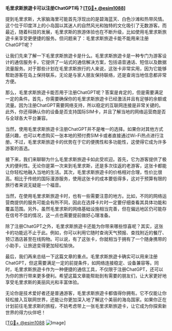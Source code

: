 **毛里求斯旅遊卡可以注册ChatGPT吗？[[TG💪+ @esim1088](https://t.me/s/esim1088)]**

提到毛里求斯，大家脑海里可能首先浮现出的是碧海蓝天、白色沙滩和热带风情。这个位于印度洋上的小岛国以其迷人的自然风光和独特的文化吸引了无数游客。而最近，随着科技的发展，毛里求斯的旅游体验也在不断升级，比如使用毛里求斯旅遊卡来享受更便捷的服务。但问题来了：毛里求斯旅遊卡能不能用来注册ChatGPT呢？

让我们先来了解一下毛里求斯旅遊卡是什么。毛里求斯旅遊卡是一种专门为游客设计的通信服务卡，它提供了一站式的通信解决方案，包括语音通话、短信以及数据流量服务。对于那些计划在毛里求斯旅行的人来说，这张卡非常实用，因为它能够帮助游客在岛上保持联系，无论是与家人朋友保持联络，还是查询当地信息都非常方便。

那么，毛里求斯旅遊卡能否用于注册ChatGPT呢？答案是肯定的，但是需要满足一定的条件。首先，你需要确保你的毛里求斯旅遊卡已经激活并且有足够的余额或流量。因为注册ChatGPT需要网络支持，所以稳定的互联网连接是非常关键的。此外，你还得确认你的设备是否支持国际SIM卡，并且了解当地的网络运营商是否与全球各大平台兼容。

当然，使用毛里求斯旅遊卡注册ChatGPT并不是唯一的选择。如果你对其他方式感兴趣，也可以考虑购买一张本地的预付费SIM卡或者直接通过Wi-Fi热点进行注册。不过，毛里求斯旅遊卡的优势在于它的便携性和多功能性，这使得它成为许多游客的首选。

接下来，我们来聊聊为什么毛里求斯旅遊卡如此受欢迎。首先，它为游客提供了极大的便利性。无论你是第一次来到毛里求斯，还是多次往返的老游客，这张卡都能让你轻松地融入当地的生活。其次，毛里求斯旅遊卡的价格相对合理，性价比很高。相比于传统的国际漫游服务，使用这张卡的成本要低得多，这对于预算有限的旅行者来说无疑是一个福音。

当然，在使用毛里求斯旅遊卡时，也有一些需要注意的地方。比如，不同的网络运营商提供的服务可能会有所不同，因此在选择卡片时一定要仔细查看其具体功能和覆盖范围。另外，虽然毛里求斯的网络基础设施相当完善，但在偏远地区仍可能存在信号不佳的情况，这一点也需要提前做好心理准备。

除了注册ChatGPT之外，毛里求斯旅遊卡还能为你带来哪些惊喜呢？其实，这张卡的功能远不止于此。例如，你可以利用它随时查询天气预报、查找附近的餐厅、预订酒店甚至在线购物。可以说，有了这张卡，你就相当于拥有了一个随身携带的小助手，让旅途变得更加轻松愉快。

最后，我们再来总结一下这篇文章的重点。毛里求斯旅遊卡确实可以用来注册ChatGPT，但这需要满足一定的前提条件，如网络连接稳定、设备兼容等。同时，毛里求斯旅遊卡作为一种便捷的通信工具，不仅限于注册ChatGPT，还可以为你的旅行带来更多便利。希望这篇文章能帮助到有需要的朋友们，让大家更好地享受毛里求斯的美丽风光和丰富体验。

无论你是技术爱好者还是普通游客，毛里求斯旅遊卡都值得你拥有。它不仅能让你轻松接入互联网世界，还能让你更加深入地了解这个美丽的海岛国家。如果你正在计划前往毛里求斯的旅程，不妨考虑带上一张毛里求斯旅遊卡，让它成为你探索新世界的得力伙伴吧！

[[TG💪+ @esim1088](https://t.me/s/esim1088) ![Image](https://i.postimg.cc/4NQfJmqS/Snipaste-2025-05-13-00-14-12.png)]